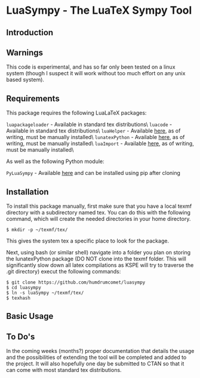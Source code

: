 # LuaSympy - The LuaTeX Sympy Tool
## Introduction

## Warnings
This code is experimental, and has so far only been tested on a linux system (though I suspect it
will work without too much effort on any unix based system).

## Requirements
This package requires the following LuaLaTeX packages:

`luapackageloader` - Available in standard tex distributions\\
`luacode` - Available in standard tex distributions\\
`luaHelper` - Available [here](https://github.com/humdrumcomet/luahelper), as of writing, must be manually installed\\
`lunatexPython` - Available [here](https://github.com/humdrumcomet/lunatexpython), as of writing, must be manually installed\\
`luaImport` - Available [here](https://github.com/humdrumcomet/luaimport), as of writing, must be manually installed\\

As well as the following Python module:

`PyLuaSympy` - Available [here](https://github.com/humdrumcomet/pyluasympy) and can be installed using pip after cloning

## Installation
To install this package manually, first make sure that you have a local texmf directory with a
subdirectory named tex. You can do this with the following command, which will create the needed 
directories in your home directory. 

`
$ mkdir -p ~/texmf/tex/
`

This gives the system tex a specific place to look for the package.

Next, using bash (or similar shell) navigate into a folder you plan on storing the lunatexPython 
package (DO NOT clone into the texmf folder. This will significantly slow down all latex compilations 
as KSPE will try to traverse the .git directory) execut the following commands:

```
$ git clone https://github.com/humdrumcomet/luasympy
$ cd luasympy
$ ln -s luaSympy ~/texmf/tex/
$ texhash
```

## Basic Usage

## To Do's
In the coming weeks (months?) proper documentation that details the usage and the possibilities of 
extending the tool will be completed and added to the project. It will also hopefully one day be
submitted to CTAN so that it can come with most standard tex distributions.
